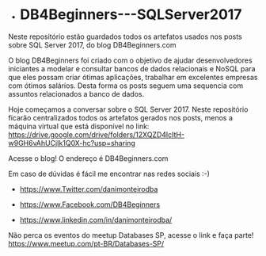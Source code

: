 
* # DB4Beginners---SQLServer2017
Neste repositório estão guardados todos os artefatos usados nos posts sobre SQL Server 2017, do blog DB4Beginners.com 


O blog DB4Beginners foi criado com o objetivo de ajudar desenvolvedores iniciantes a modelar e consultar bancos de dados relacionais e NoSQL para que eles possam criar ótimas aplicações, trabalhar em excelentes empresas com ótimos salários.
Desta forma os posts seguem uma sequencia com assuntos relacionados a banco de dados.

Hoje começamos a conversar sobre o SQL Server 2017. Neste repositório ficarão centralizados todos os artefatos gerados nos posts, menos a máquina virtual que está disponível no link: https://drive.google.com/drive/folders/12XQZD4lcItH-w9GH6vAhUCjIk1Q0X-hc?usp=sharing




Acesse o blog! O endereço é DB4Beginners.com 


Em caso de dúvidas é fácil me encontrar nas redes sociais :-)

* https://www.Twitter.com/danimonteirodba 

* https://www.Facebook.com/DB4Beginners

* https://www.linkedin.com/in/danimonteirodba/



Não perca os eventos do meetup Databases SP, acesse o link e faça parte!
https://www.meetup.com/pt-BR/Databases-SP/
